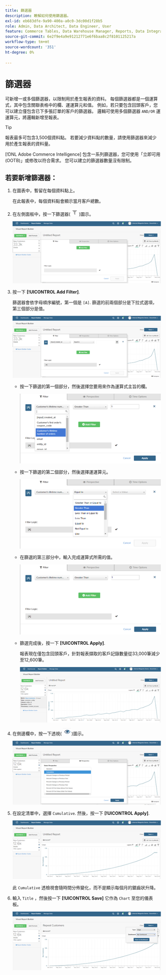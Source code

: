 ```yaml
---
title: 篩選器
description: 瞭解如何使用篩選器。
exl-id: eb683dfe-9a90-400a-a0c0-3dc00d1f28b5
role: Admin, Data Architect, Data Engineer, User
feature: Commerce Tables, Data Warehouse Manager, Reports, Data Integration
source-git-commit: 6e2f9e4a9e91212771e6f6baa8c2f8101125217a
workflow-type: tm+mt
source-wordcount: '351'
ht-degree: 0%

---
```


# 篩選器

可新增一或多個篩選器，以限制用於產生報表的資料。 每個篩選器都是一個運算式，其中包含關聯表格中的欄、運運算元和值。 例如，若只要包含回頭客戶，您可以建立僅包含已下多張訂單的客戶的篩選器。 邏輯可使用多個篩選器 `AND/OR` 運運算元，將邏輯新增至報表。

>[!TIP]
>
>報表最多可包含3,500個資料點。 若要減少資料點的數量，請使用篩選器來減少用於產生報表的資料量。

[!DNL Adobe Commerce Intelligence] 包含一系列篩選器，您可使用「立即可用(OOTB)」或修改以符合需求。 您可以建立的篩選器數量沒有限制。

## 若要新增篩選器：

1. 在圖表中，暫留在每個資料點上。

   在此報表中，每個資料點會顯示當月客戶總數。

1. 在左側面板中，按一下篩選器(![](../../assets/magento-bi-btn-filter.png))圖示。

   ![新增篩選器](../../assets/magento-bi-report-builder-filter-add.png)

1. 按一下 **[!UICONTROL Add Filter]**.

   篩選器會依字母順序編號，第一個是 `[A]`. 篩選的前兩個部分是下拉式選項，第三個部分是值。

   ![](../../assets/magento-bi-report-builder-filter-add-a.png)

   * 按一下篩選的第一個部分，然後選擇您要用來作為運算式主旨的欄。

     ![選擇篩選器的第一部分](../../assets/magento-bi-report-builder-filter-part1.png)

   * 按一下篩選的第二個部分，然後選擇運運算元。

     ![選擇運運算元](../../assets/magento-bi-report-builder-filter-part2.png)

   * 在篩選的第三部分中，輸入完成運算式所需的值。

     ![輸入值](../../assets/magento-bi-report-builder-filter-part3.png)

   * 篩選完成後，按一下 **[!UICONTROL Apply]**.

     報表現在僅包含回頭客戶，針對報表擷取的客戶記錄數量從33,000筆減少至12,600筆。

     ![已篩選的報告](../../assets/magento-bi-report-builder-filter-report.png)<!--{: .zoom}-->

1. 在側邊欄中，按一下透視( ![](../../assets/magento-bi-btn-perspective.png))圖示。

   ![透視](../../assets/magento-bi-report-builder-filter-perspective.png)<!--{: .zoom}-->

1. 在設定清單中，選擇 `Cumulative`. 然後，按一下 **[!UICONTROL Apply]**.

   ![累積透視](../../assets/magento-bi-report-builder-filter-perspective-cumulative.png)

   此 `Cumulative` 透檢視會隨時間分佈變化，而不是顯示每個月的鋸齒狀升降。

1. 輸入 `Title` ，然後按一下 **[!UICONTROL Save]** 它作為 `Chart` 至您的儀表板。

   ![儲存至控制面板](../../assets/magento-bi-report-builder-filter-perspective-cumulative-save.png)
